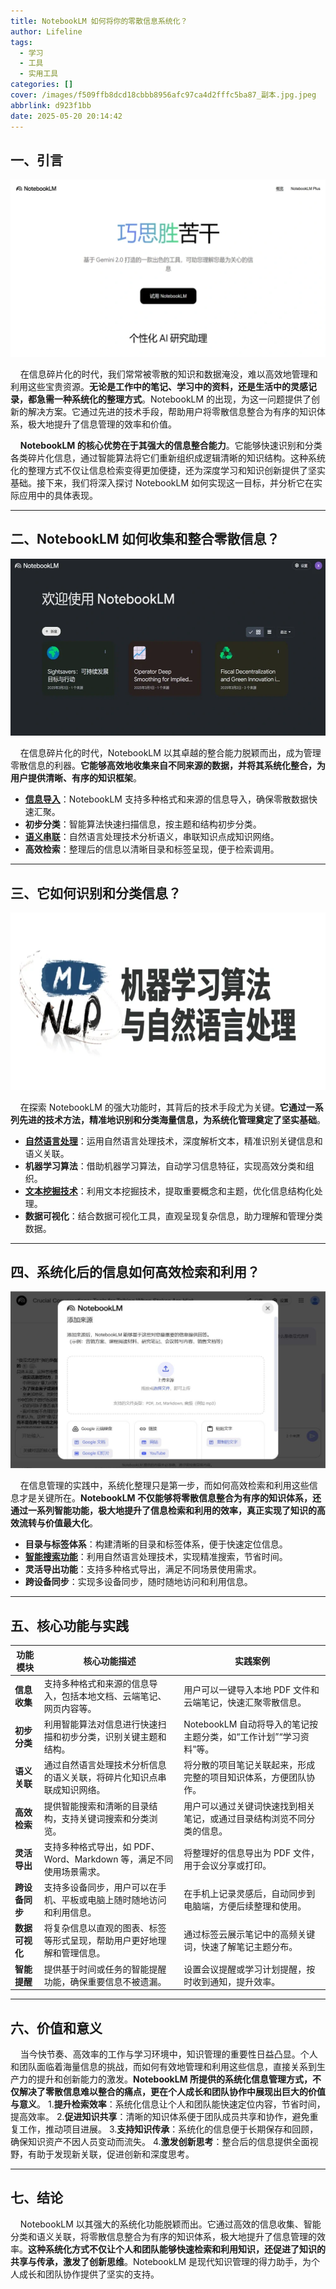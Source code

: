 ```yaml
---
title: NotebookLM 如何将你的零散信息系统化？
author: Lifeline
tags:
  - 学习
  - 工具
  - 实用工具
categories: []
cover: /images/f509ffb8dcd18cbbb8956afc97ca4d2fffc5ba87_副本.jpg.jpeg
abbrlink: d923f1bb
date: 2025-05-20 20:14:42
---
```

## 一、引言

![640 (1)_副本.webp](/images/640%20(1)_%E5%89%AF%E6%9C%AC.webp)

&nbsp;&nbsp;&nbsp;&nbsp;在信息碎片化的时代，我们常常被零散的知识和数据淹没，难以高效地管理和利用这些宝贵资源。**无论是工作中的笔记、学习中的资料，还是生活中的灵感记录，都急需一种系统化的整理方式**。NotebookLM 的出现，为这一问题提供了创新的解决方案。它通过先进的技术手段，帮助用户将零散信息整合为有序的知识体系，极大地提升了信息管理的效率和价值。

&nbsp;&nbsp;&nbsp;&nbsp;**NotebookLM 的核心优势在于其强大的信息整合能力**。它能够快速识别和分类各类碎片化信息，通过智能算法将它们重新组织成逻辑清晰的知识结构。这种系统化的整理方式不仅让信息检索变得更加便捷，还为深度学习和知识创新提供了坚实基础。接下来，我们将深入探讨 NotebookLM 如何实现这一目标，并分析它在实际应用中的具体表现。

---

## 二、NotebookLM 如何收集和整合零散信息？

![640 (2)_副本.webp](/images/640%20(2)_%E5%89%AF%E6%9C%AC.webp)

&nbsp;&nbsp;&nbsp;&nbsp;在信息碎片化的时代，NotebookLM 以其卓越的整合能力脱颖而出，成为管理零散信息的利器。**它能够高效地收集来自不同来源的数据，并将其系统化整合，为用户提供清晰、有序的知识框架**。

- **[信息导入](https://notebooklm.google.com/ "信息导入")**：NotebookLM 支持多种格式和来源的信息导入，确保零散数据快速汇聚。
- **初步分类**：智能算法快速扫描信息，按主题和结构初步分类。
- **[语义串联](https://zhuanlan.zhihu.com/p/1901669803552412370 "语义串联")**：自然语言处理技术分析语义，串联知识点成知识网络。
- **高效检索**：整理后的信息以清晰目录和标签呈现，便于检索调用。

---

## 三、它如何识别和分类信息？

![640_副本.webp](/images/640_%E5%89%AF%E6%9C%AC.webp)

&nbsp;&nbsp;&nbsp;&nbsp;在探索 NotebookLM 的强大功能时，其背后的技术手段尤为关键。**它通过一系列先进的技术方法，精准地识别和分类海量信息，为系统化管理奠定了坚实基础**。

- **[自然语言处理](https://zhuanlan.zhihu.com/p/634689142 "自然语言处理")**：运用自然语言处理技术，深度解析文本，精准识别关键信息和语义关联。
- **机器学习算法**：借助机器学习算法，自动学习信息特征，实现高效分类和组织。
- **[文本挖掘技术](https://zhuanlan.zhihu.com/p/634689142 "文本挖掘技术")**：利用文本挖掘技术，提取重要概念和主题，优化信息结构化处理。
- **数据可视化**：结合数据可视化工具，直观呈现复杂信息，助力理解和管理分类数据。

---

## 四、系统化后的信息如何高效检索和利用？

![959c5366188eadbf6d3100f66491fb92_副本.jpg.jpeg](/images/959c5366188eadbf6d3100f66491fb92_%E5%89%AF%E6%9C%AC.jpg.jpeg)

&nbsp;&nbsp;&nbsp;&nbsp;在信息管理的实践中，系统化整理只是第一步，而如何高效检索和利用这些信息才是关键所在。**NotebookLM 不仅能够将零散信息整合为有序的知识体系，还通过一系列智能功能，极大地提升了信息检索和利用的效率，真正实现了知识的高效流转与价值最大化**。

- **目录与标签体系**：构建清晰的目录和标签体系，便于快速定位信息。
- **[智能搜索功能](https://blog.csdn.net/weixin_32661831/article/details/146384557 "智能搜索功能")**：利用自然语言处理技术，实现精准搜索，节省时间。
- **灵活导出功能**：支持多种格式导出，满足不同场景使用需求。
- **跨设备同步**：实现多设备同步，随时随地访问和利用信息。

---

## 五、核心功能与实践

| 功能模块       | 核心功能描述                                                           | 实践案例                                                               |
| -------------- | ---------------------------------------------------------------------- | ---------------------------------------------------------------------- |
| **信息收集**   | 支持多种格式和来源的信息导入，包括本地文档、云端笔记、网页内容等。     | 用户可以一键导入本地 PDF 文件和云端笔记，快速汇聚零散信息。            |
| **初步分类**   | 利用智能算法对信息进行快速扫描和初步分类，识别关键主题和结构。         | NotebookLM 自动将导入的笔记按主题分类，如“工作计划”“学习资料”等。  |
| **语义关联**   | 通过自然语言处理技术分析信息的语义关联，将碎片化知识点串联成知识网络。 | 将分散的项目笔记关联起来，形成完整的项目知识体系，方便团队协作。       |
| **高效检索**   | 提供智能搜索和清晰的目录结构，支持关键词搜索和分类浏览。               | 用户可以通过关键词快速找到相关笔记，或通过目录结构浏览不同分类的信息。 |
| **灵活导出**   | 支持多种格式导出，如 PDF、Word、Markdown 等，满足不同使用场景需求。    | 将整理好的信息导出为 PDF 文件，用于会议分享或打印。                    |
| **跨设备同步** | 支持多设备同步，用户可以在手机、平板或电脑上随时随地访问和利用信息。   | 在手机上记录灵感后，自动同步到电脑端，方便后续整理和使用。             |
| **数据可视化** | 将复杂信息以直观的图表、标签等形式呈现，帮助用户更好地理解和管理信息。 | 通过标签云展示笔记中的高频关键词，快速了解笔记主题分布。               |
| **智能提醒**   | 提供基于时间或任务的智能提醒功能，确保重要信息不被遗漏。               | 设置会议提醒或学习计划提醒，按时收到通知，提升效率。                   |

---

## 六、价值和意义

&nbsp;&nbsp;&nbsp;&nbsp;当今快节奏、高效率的工作与学习环境中，知识管理的重要性日益凸显。个人和团队面临着海量信息的挑战，而如何有效地管理和利用这些信息，直接关系到生产力的提升和创新能力的激发。**NotebookLM 所提供的系统化信息管理方式，不仅解决了零散信息难以整合的痛点，更在个人成长和团队协作中展现出巨大的价值与意义**。
1.**提升检索效率**：系统化信息让个人和团队能快速定位内容，节省时间，提高效率。
2.**促进知识共享**：清晰的知识体系便于团队成员共享和协作，避免重复工作，推动项目进展。
3.**支持知识传承**：系统化的信息便于长期保存和回顾，确保知识资产不因人员变动而流失。
4.**激发创新思考**：整合后的信息提供全面视野，有助于发现新关联，促进创新和深度思考。

---

## 七、结论

&nbsp;&nbsp;&nbsp;&nbsp;NotebookLM 以其强大的系统化功能脱颖而出。它通过高效的信息收集、智能分类和语义关联，将零散信息整合为有序的知识体系，极大地提升了信息管理的效率。**这种系统化方式不仅让个人和团队能够快速检索和利用知识，还促进了知识的共享与传承，激发了创新思维**。NotebookLM 是现代知识管理的得力助手，为个人成长和团队协作提供了坚实的支持。

